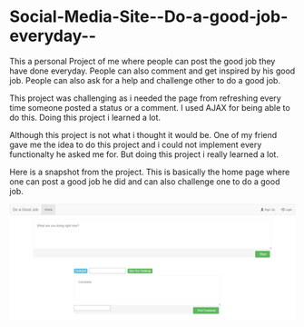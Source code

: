 # Social-Media-Site--Do-a-good-job-everyday--
This a personal Project of me where people can post the good job they have done everyday. People can also comment and get inspired
by his good job. People can also ask for a help and challenge other to do a good job. 

This project was challenging as i needed the page from refreshing every time someone posted a status or a comment. I used AJAX for being
able to do this. Doing this project i learned a lot. 

Although this project is not what i thought it would be. One of my friend gave me the idea to do this project and i could not implement 
every functionalty he asked me for. But doing this project i really learned a lot. 

Here is a snapshot from the project. This is basically the home page where one can post a good job he did and can also challenge one to do a good job. 


![](https://github.com/mihaf24/Social-Media-Site--Do-a-good-job-everyday--/blob/master/screenshot/home.PNG)
